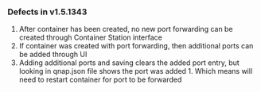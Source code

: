 ### Defects in v1.5.1343
1. After container has been created, no new port forwarding can be created through Container Station interface
2. If container was created with port forwarding, then additional ports can be added through UI
  1. Adding additional ports and saving clears the added port entry, but looking in qnap.json file shows the port was added
    1. Which means will need to restart container for port to be forwarded